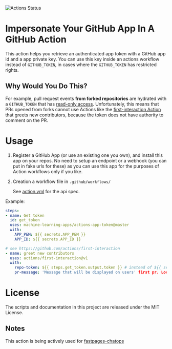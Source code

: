 ![Actions Status](https://github.com/machine-learning-apps/actions-app-token/workflows/Tests/badge.svg)

# Impersonate Your GitHub App In A GitHub Action

This action helps you retrieve an authenticated app token with a GitHub app id and a app private key.  You can use this key inside an actions workflow instead of `GITHUB_TOKEN`, in cases where the `GITHUB_TOKEN` has restricted rights.

## Why Would You Do This?

For example, pull request events **from forked repositories** are hydrated with a `GITHUB_TOKEN` that has [read-only access](https://help.github.com/en/actions/automating-your-workflow-with-github-actions/events-that-trigger-workflows#pull-request-event-pull_request).  Unfortunately, this means that PRs opened from forks cannot use Actions like the [first-interaction Action](https://github.com/actions/first-interaction) that greets new contributors, because the token does not have authority to comment on the PR. 

# Usage

1. Register a GitHub App (or use an existing one you own), and install this app on your repos. No need to setup an endpoint or a webhook (you can put in fake urls for these) as you can use this app for the purposes of Action workflows only if you like.

2. Creation a workflow file in `.github/workflows/`

    See [action.yml](action.yml) for the api spec.

Example:

```yaml
steps:
- name: Get token
  id: get_token
  uses: machine-learning-apps/actions-app-token@master
  with:
    APP_PEM: ${{ secrets.APP_PEM }}
    APP_ID: ${{ secrets.APP_ID }}

# see https://github.com/actions/first-interaction
- name: greet new contributors
  uses: actions/first-interaction@v1
  with:
    repo-token: ${{ steps.get_token.output.token }} # instead of ${{ secrets.GITHUB_TOKEN }}
    pr-message: 'Message that will be displayed on users' first pr. Look, a `code block` for markdown.'
```

# License

The scripts and documentation in this project are released under the MIT License.

## Notes

This action is being actively used for [fastpages-chatops](https://github.com/apps/fastpages-chatops)
